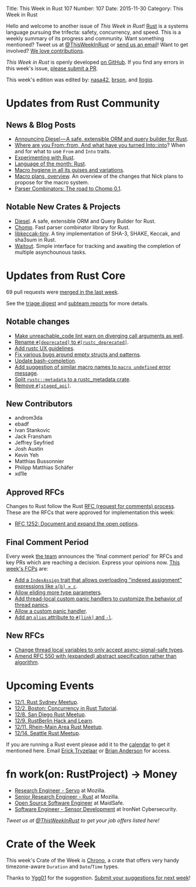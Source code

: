 Title: This Week in Rust 107
Number: 107
Date: 2015-11-30
Category: This Week in Rust

Hello and welcome to another issue of *This Week in Rust*!
[Rust](http://rust-lang.org) is a systems language pursuing the trifecta:
safety, concurrency, and speed. This is a weekly summary of its progress and
community. Want something mentioned? Tweet us at [@ThisWeekInRust](https://twitter.com/ThisWeekInRust) or [send us an
email](mailto:corey@octayn.net?subject=This%20Week%20in%20Rust%20Suggestion)!
Want to get involved? [We love
contributions](https://github.com/rust-lang/rust/blob/master/CONTRIBUTING.md).

*This Week in Rust* is openly developed [on GitHub](https://github.com/cmr/this-week-in-rust).
If you find any errors in this week's issue, [please submit a PR](https://github.com/cmr/this-week-in-rust/pulls).

This week's edition was edited by: [nasa42](https://github.com/nasa42), [brson](https://github.com/brson), and [llogiq](https://github.com/llogiq).


# Updates from Rust Community

## News & Blog Posts

* [Announcing Diesel — A safe, extensible ORM and query builder for Rust](https://medium.com/@sgrif/announcing-diesel-a-safe-extensible-orm-and-query-builder-for-rust-fdf57966a16c).
* [Where are you From::from, And what have you turned Into::into](https://llogiq.github.io/2015/11/27/from-into.html)? When and for what to use `From` and `Into` traits.
* [Experimenting with Rust](https://www.polidea.com/blog/Experimenting_with_Rust/).
* [Language of the month: Rust](https://gergely.imreh.net/blog/2015/11/language-of-the-month-rust/).
* [Macro hygiene in all its guises and variations](http://www.ncameron.org/blog/macro-hygiene-in-all-its-guises-and-variations/).
* [Macro plans, overview](http://www.ncameron.org/blog/macro-plans-overview/). An overview of the changes that Nick plans to propose for the macro system.
* [Parser Combinators: The road to Chomp 0.1](https://m4rw3r.github.io/parser-combinators-road-chomp-0-1/).

## Notable New Crates & Projects

* [Diesel](https://github.com/sgrif/diesel). A safe, extensible ORM and Query Builder for Rust.
* [Chomp](https://github.com/m4rw3r/chomp). Fast parser combinator library for Rust.
* [libkeccak-tiny](https://github.com/debris/tiny-keccak). A tiny implementation of SHA-3, SHAKE, Keccak, and sha3sum in Rust.
* [Waitout](https://github.com/softprops/waitout). Simple interface for tracking and awaiting the completion of multiple asynchounous tasks.

# Updates from Rust Core

69 pull requests were [merged in the last week][merged].

[merged]: https://github.com/issues?q=is%3Apr+org%3Arust-lang+is%3Amerged+merged%3A2015-11-23..2015-11-30

See the [triage digest][triage] and [subteam reports][subteam] for more details.

[triage]: https://internals.rust-lang.org/t/triage-digest-wed-nov-25-2015/2940
[subteam]: https://github.com/rust-lang/subteams/blob/master/tools/reports/2015-11-23.md

## Notable changes

* [Make unreachable_code lint warn on diverging call arguments as well](https://github.com/rust-lang/rust/pull/30000).
* [Rename `#[deprecated]` to `#[rustc_deprecated]`](https://github.com/rust-lang/rust/pull/29952).
* [Add rustc UX guidelines](https://github.com/rust-lang/rust/pull/29687).
* [Fix various bugs around empty structs and patterns](https://github.com/rust-lang/rust/pull/29383).
* [Update bash-completion](https://github.com/rust-lang/cargo/pull/2176).
* [Add suggestion of similar macro names to `macro undefined` error message](https://github.com/rust-lang/rust/pull/30064).
* [Split `rustc::metadata` to a rustc_metadata crate](https://github.com/rust-lang/rust/pull/30043).
* [Remove `#[staged_api]`](https://github.com/rust-lang/rust/pull/30015).

## New Contributors

* androm3da
* ebadf
* Ivan Stankovic
* Jack Fransham
* Jeffrey Seyfried
* Josh Austin
* Kevin Yeh
* Matthias Bussonnier
* Philipp Matthias Schäfer
* xd1le

## Approved RFCs

Changes to Rust follow the Rust [RFC (request for comments)
process](https://github.com/rust-lang/rfcs#rust-rfcs). These
are the RFCs that were approved for implementation this week:

* [RFC 1252: Document and expand the open options](https://github.com/rust-lang/rfcs/pull/1252).

## Final Comment Period

Every week [the team](https://rust-lang.org/team.html) announces the
'final comment period' for RFCs and key PRs which are reaching a
decision. Express your opinions now. [This week's FCPs][fcp] are:

[fcp]: https://github.com/issues?utf8=%E2%9C%93&q=is%3Apr+org%3Arust-lang+label%3Afinal-comment-period+is%3Aopen

* [Add a `IndexAssign` trait that allows overloading "indexed assignment" expressions like `a[b] = c`](https://github.com/rust-lang/rfcs/pull/1129).
* [Allow eliding more type parameters](https://github.com/rust-lang/rfcs/pull/1196).
* [Add thread-local custom panic handlers to customize the behavior of thread panics](https://github.com/rust-lang/rfcs/pull/1100).
* [Allow a custom panic handler](https://github.com/rust-lang/rfcs/pull/1328).
* [Add an `alias` attribute to `#[link]` and `-l`](https://github.com/rust-lang/rfcs/pull/1296).

## New RFCs

* [Change thread local variables to only accept async-signal-safe types](https://github.com/rust-lang/rfcs/pull/1379).
* [Amend RFC 550 with (expanded) abstract specification rather than algorithm](https://github.com/rust-lang/rfcs/pull/1384).

# Upcoming Events

* [12/1. Rust Sydney Meetup](http://www.meetup.com/Rust-Sydney/events/226832397/).
* [12/2. Boston: Concurrency in Rust Tutorial](http://www.meetup.com/Boston-Rust-Meetup-25317522aNpHwZdw/events/226759437/).
* [12/8. San Diego Rust Meetup](http://www.meetup.com/San-Diego-Rust/events/226694618/).
* [12/9. RustBerlin Hack and Learn](http://www.meetup.com/Rust-Berlin/).
* [12/11. Rhein-Main Area Rust Meetup](http://www.meetup.com/de/Rust-Rhein-Main/events/226858571/).
* [12/14. Seattle Rust Meetup](https://www.eventbrite.com/e/mozilla-rust-seattle-meetup-tickets-12222326307?aff=erelexporg).

If you are running a Rust event please add it to the [calendar] to get
it mentioned here. Email [Erick Tryzelaar][erickt] or [Brian
Anderson][brson] for access.

[calendar]: https://www.google.com/calendar/embed?src=apd9vmbc22egenmtu5l6c5jbfc%40group.calendar.google.com
[erickt]: mailto:erick.tryzelaar@gmail.com
[brson]: mailto:banderson@mozilla.com

# fn work(on: RustProject) -> Money

* [Research Engineer - Servo](https://careers.mozilla.org/en-US/position/ozy21fwU) at Mozilla.
* [Senior Research Engineer - Rust](https://careers.mozilla.org/en-US/position/o0H41fww) at Mozilla.
* [Open Source Software Engineer](http://maidsafe.net/careers) at MaidSafe.
* [Software Engineer - Sensor Development](https://gethired.com/apply/ac642822-b445-4fee-9d44-65827f0381f5) at IronNet Cybersecurity.

*Tweet us at [@ThisWeekInRust](https://twitter.com/ThisWeekInRust) to get your job offers listed here!*

# Crate of the Week

This week's Crate of the Week is [Chrono](https://github.com/lifthrasiir/rust-chrono), a crate that offers very handy timezone-aware `Duration` and `Date`/`Time` types.

Thanks to [Ygg01](https://users.rust-lang.org/users/Ygg01) for the suggestion. [Submit your suggestions for next week][submit_crate]!

[submit_crate]: https://users.rust-lang.org/t/crate-of-the-week/2704

